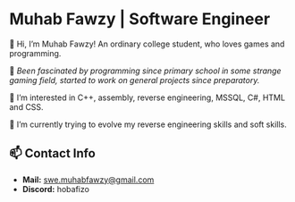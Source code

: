 # Muhab Fawzy | Software Engineer

👋 Hi, I’m Muhab Fawzy! An ordinary college student, who loves games and programming.

🎄 *Been fascinated by programming since primary school in some strange gaming field, started to work on general projects since preparatory.*

👀 I’m interested in C++, assembly, reverse engineering, MSSQL, C#, HTML and CSS.

🌱 I’m currently trying to evolve my reverse engineering skills and soft skills.

## 📫 Contact Info
- **Mail:**    swe.muhabfawzy@gmail.com
- **Discord:** hobafizo
